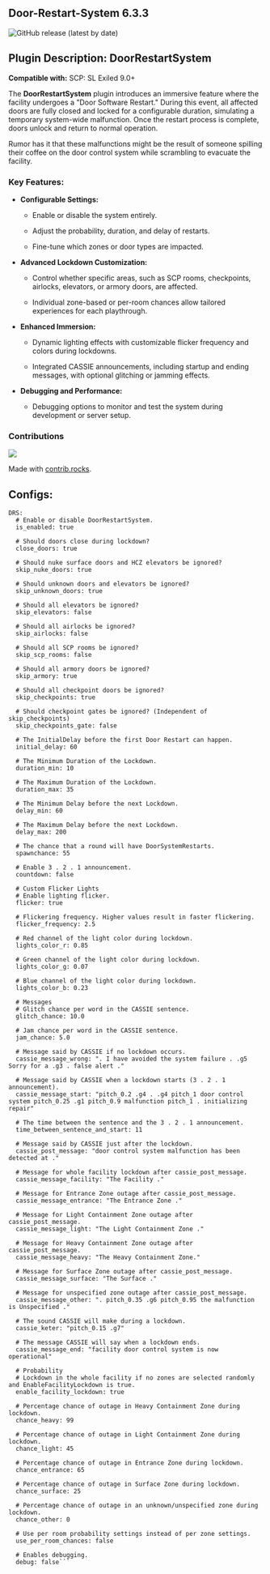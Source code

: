 ## Door-Restart-System 6.3.3
![GitHub release (latest by date)](https://img.shields.io/github/downloads/gamekuchen/DoorRestartSystem/v6.3.3/total?style=for-the-badge)

## Plugin Description: DoorRestartSystem

**Compatible with:** SCP: SL Exiled 9.0+

The **DoorRestartSystem** plugin introduces an immersive feature where the facility undergoes a "Door Software Restart." During this event, all affected doors are fully closed and locked for a configurable duration, simulating a temporary system-wide malfunction. Once the restart process is complete, doors unlock and return to normal operation.

Rumor has it that these malfunctions might be the result of someone spilling their coffee on the door control system while scrambling to evacuate the facility.

### Key Features:

-   **Configurable Settings:**
    
    -   Enable or disable the system entirely.
        
    -   Adjust the probability, duration, and delay of restarts.
        
    -   Fine-tune which zones or door types are impacted.
        
-   **Advanced Lockdown Customization:**
    
    -   Control whether specific areas, such as SCP rooms, checkpoints, airlocks, elevators, or armory doors, are affected.
        
    -   Individual zone-based or per-room chances allow tailored experiences for each playthrough.
        
-   **Enhanced Immersion:**
    
    -   Dynamic lighting effects with customizable flicker frequency and colors during lockdowns.
        
    -   Integrated CASSIE announcements, including startup and ending messages, with optional glitching or jamming effects.
        
-   **Debugging and Performance:**
    
    -   Debugging options to monitor and test the system during development or server setup.

### Contributions

<a href="https://github.com/iomatix/-SCPSL-DoorRestartSystem/graphs/contributors">
  <img src="https://contrib.rocks/image?repo=iomatix/-SCPSL-DoorRestartSystem" />
</a>

Made with [contrib.rocks](https://contrib.rocks).

## Configs:
```
DRS:
  # Enable or disable DoorRestartSystem.
  is_enabled: true

  # Should doors close during lockdown?
  close_doors: true

  # Should nuke surface doors and HCZ elevators be ignored?
  skip_nuke_doors: true

  # Should unknown doors and elevators be ignored?
  skip_unknown_doors: true

  # Should all elevators be ignored?
  skip_elevators: false

  # Should all airlocks be ignored?
  skip_airlocks: false

  # Should all SCP rooms be ignored?
  skip_scp_rooms: false

  # Should all armory doors be ignored?
  skip_armory: true

  # Should all checkpoint doors be ignored?
  skip_checkpoints: true

  # Should checkpoint gates be ignored? (Independent of skip_checkpoints)
  skip_checkpoints_gate: false

  # The InitialDelay before the first Door Restart can happen.
  initial_delay: 60

  # The Minimum Duration of the Lockdown.
  duration_min: 10

  # The Maximum Duration of the Lockdown.
  duration_max: 35

  # The Minimum Delay before the next Lockdown.
  delay_min: 60

  # The Maximum Delay before the next Lockdown.
  delay_max: 200

  # The chance that a round will have DoorSystemRestarts.
  spawnchance: 55

  # Enable 3 . 2 . 1 announcement.
  countdown: false

  # Custom Flicker Lights
  # Enable lighting flicker.
  flicker: true

  # Flickering frequency. Higher values result in faster flickering.
  flicker_frequency: 2.5

  # Red channel of the light color during lockdown.
  lights_color_r: 0.85

  # Green channel of the light color during lockdown.
  lights_color_g: 0.07

  # Blue channel of the light color during lockdown.
  lights_color_b: 0.23

  # Messages
  # Glitch chance per word in the CASSIE sentence.
  glitch_chance: 10.0

  # Jam chance per word in the CASSIE sentence.
  jam_chance: 5.0

  # Message said by CASSIE if no lockdown occurs.
  cassie_message_wrong: ". I have avoided the system failure . .g5 Sorry for a .g3 . false alert ."

  # Message said by CASSIE when a lockdown starts (3 . 2 . 1 announcement).
  cassie_message_start: "pitch_0.2 .g4 . .g4 pitch_1 door control system pitch_0.25 .g1 pitch_0.9 malfunction pitch_1 . initializing repair"

  # The time between the sentence and the 3 . 2 . 1 announcement.
  time_between_sentence_and_start: 11

  # Message said by CASSIE just after the lockdown.
  cassie_post_message: "door control system malfunction has been detected at ."

  # Message for whole facility lockdown after cassie_post_message.
  cassie_message_facility: "The Facility ."

  # Message for Entrance Zone outage after cassie_post_message.
  cassie_message_entrance: "The Entrance Zone ."

  # Message for Light Containment Zone outage after cassie_post_message.
  cassie_message_light: "The Light Containment Zone ."

  # Message for Heavy Containment Zone outage after cassie_post_message.
  cassie_message_heavy: "The Heavy Containment Zone."

  # Message for Surface Zone outage after cassie_post_message.
  cassie_message_surface: "The Surface ."

  # Message for unspecified zone outage after cassie_post_message.
  cassie_message_other: ". pitch_0.35 .g6 pitch_0.95 the malfunction is Unspecified ."

  # The sound CASSIE will make during a lockdown.
  cassie_keter: "pitch_0.15 .g7"

  # The message CASSIE will say when a lockdown ends.
  cassie_message_end: "facility door control system is now operational"

  # Probability
  # Lockdown in the whole facility if no zones are selected randomly and EnableFacilityLockdown is true.
  enable_facility_lockdown: true

  # Percentage chance of outage in Heavy Containment Zone during lockdown.
  chance_heavy: 99

  # Percentage chance of outage in Light Containment Zone during lockdown.
  chance_light: 45

  # Percentage chance of outage in Entrance Zone during lockdown.
  chance_entrance: 65

  # Percentage chance of outage in Surface Zone during lockdown.
  chance_surface: 25

  # Percentage chance of outage in an unknown/unspecified zone during lockdown.
  chance_other: 0

  # Use per room probability settings instead of per zone settings.
  use_per_room_chances: false

  # Enables debugging.
  debug: false```

